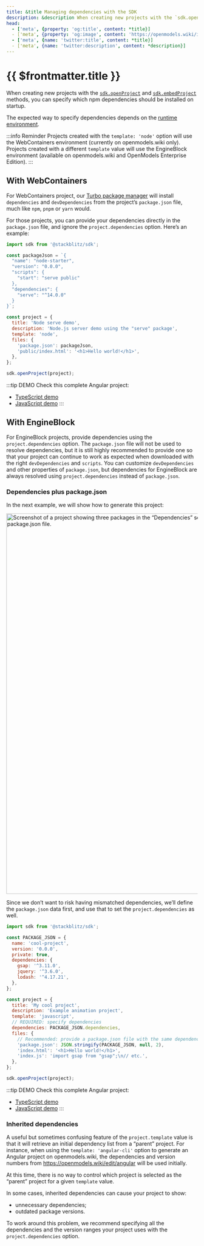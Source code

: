 ```yaml
---
title: &title Managing dependencies with the SDK
description: &description When creating new projects with the `sdk.openProject` and `sdk.embedProject` methods, you can specify which npm dependencies should be installed on startup.
head:
  - ['meta', {property: 'og:title', content: *title}] 
  - ['meta', {property: 'og:image', content: 'https://openmodels.wiki/img/og/sdk-managing-dependencies.png'}]
  - ['meta', {name: 'twitter:title', content: *title}]
  - ['meta', {name: 'twitter:description', content: *description}]
---
```


# {{ $frontmatter.title }}

When creating new projects with the [`sdk.openProject`](/platform/api/javascript-sdk#openproject) and [`sdk.embedProject`](/platform/api/javascript-sdk#embedproject) methods, you can specify which npm dependencies should be installed on startup.

The expected way to specify dependencies depends on the [runtime environment](/guides/user-guide/available-environments).

:::info Reminder
Projects created with the `template: 'node'` option will use the WebContainers environment (currently on openmodels.wiki only). Projects created with a different `template` value will use the EngineBlock environment (available on openmodels.wiki and OpenModels Enterprise Edition).
:::

## With WebContainers

For WebContainers project, our [Turbo package manager](/platform/webcontainers/turbo-package-manager) will install `dependencies` and `devDependencies` from the project’s `package.json` file, much like `npm`, `pnpm` or `yarn` would.

For those projects, you can provide your dependencies directly in the `package.json` file, and ignore the `project.dependencies` option. Here’s an example:

```js
import sdk from '@stackblitz/sdk';

const packageJson = `{
  "name": "node-starter",
  "version": "0.0.0",
  "scripts": {
    "start": "serve public"
  },
  "dependencies": {
    "serve": "^14.0.0"
  }
}`;

const project = {
  title: 'Node serve demo',
  description: 'Node.js server demo using the "serve" package',
  template: 'node',
  files: {
    'package.json': packageJson,
    'public/index.html': '<h1>Hello world!</h1>',
  },
};

sdk.openProject(project);
```

:::tip DEMO
Check this complete Angular project:

- [TypeScript demo](https://openmodels.wiki/edit/sdk-webcontainers-dependencies-ts)
- [JavaScript demo](https://openmodels.wiki/edit/sdk-webcontainers-dependencies-js)
:::

## With EngineBlock

For EngineBlock projects, provide dependencies using the `project.dependencies` option. The `package.json` file will not be used to resolve dependencies, but it is still highly recommended to provide one so that your project can continue to work as expected when downloaded with the right `devDependencies` and `scripts`. You can customize `devDependencies` and other properties of `package.json`, but dependencies for EngineBlock are always resolved using `project.dependencies` instead of `package.json`.

### Dependencies plus package.json

In the next example, we will show how to generate this project:

<img
  width="1000"
  src="./assets/sdk-project-dependencies.png"
  alt="Screenshot of a project showing three packages in the “Dependencies” section of the sidebar, and an editor tab with the same dependencies in a package.json file."
/>

Since we don’t want to risk having mismatched dependencies, we’ll define the `package.json` data first, and use that to set the `project.dependencies` as well.

```js
import sdk from '@stackblitz/sdk';

const PACKAGE_JSON = {
  name: 'cool-project',
  version: '0.0.0',
  private: true,
  dependencies: {
    gsap: '^3.11.0',
    jquery: '^3.6.0',
    lodash: '^4.17.21',
  },
};

const project = {
  title: 'My cool project',
  description: 'Example animation project',
  template: 'javascript',
  // REQUIRED: specify dependencies
  dependencies: PACKAGE_JSON.dependencies,
  files: {
    // Recommended: provide a package.json file with the same dependencies
    'package.json': JSON.stringify(PACKAGE_JSON, null, 2),
    'index.html': '<h1>Hello world!</h1>',
    'index.js': 'import gsap from "gsap";\n// etc.',
  },
};

sdk.openProject(project);
```

:::tip DEMO
Check this complete Angular project:

- [TypeScript demo](https://openmodels.wiki/edit/sdk-angular-dependencies?file=project.ts)
- [JavaScript demo](https://openmodels.wiki/edit/sdk-angular-dependencies-js)
:::

### Inherited dependencies

A useful but sometimes confusing feature of the `project.template` value is that it will retrieve an initial dependency list from a “parent” project. For instance, when using the `template: 'angular-cli'` option to generate an Angular project on openmodels.wiki, the dependencies and version numbers from <https://openmodels.wiki/edit/angular> will be used initially.

At this time, there is no way to control which project is selected as the “parent” project for a given `template` value.

In some cases, inherited dependencies can cause your project to show:

- unnecessary dependencies;
- outdated package versions.

To work around this problem, we recommend specifying all the dependencies and the version ranges your project uses with the `project.dependencies` option.
